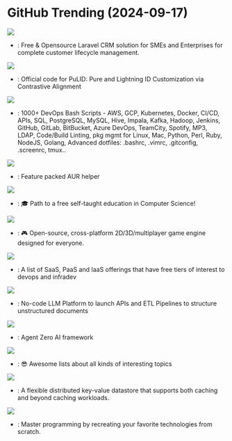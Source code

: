 # GitHub Trending (2024-09-17)

![](https://img.shields.io/badge/Blade-New%20237-green?style=flat-square&logo=appveyor)
- [](https://github.comundefined): Free & Opensource Laravel CRM solution for SMEs and Enterprises for complete customer lifecycle management.

![](https://img.shields.io/badge/Python-New%20151-green?style=flat-square&logo=appveyor)
- [](https://github.comundefined): Official code for PuLID: Pure and Lightning ID Customization via Contrastive Alignment

![](https://img.shields.io/badge/Shell-New%2022-green?style=flat-square&logo=appveyor)
- [](https://github.comundefined): 1000+ DevOps Bash Scripts - AWS, GCP, Kubernetes, Docker, CI/CD, APIs, SQL, PostgreSQL, MySQL, Hive, Impala, Kafka, Hadoop, Jenkins, GitHub, GitLab, BitBucket, Azure DevOps, TeamCity, Spotify, MP3, LDAP, Code/Build Linting, pkg mgmt for Linux, Mac, Python, Perl, Ruby, NodeJS, Golang, Advanced dotfiles: .bashrc, .vimrc, .gitconfig, .screenrc, tmux..

![](https://img.shields.io/badge/Rust-New%2044-green?style=flat-square&logo=appveyor)
- [](https://github.comundefined): Feature packed AUR helper

![](https://img.shields.io/badge/none-New%20324-green?style=flat-square&logo=appveyor)
- [](https://github.comundefined): 🎓 Path to a free self-taught education in Computer Science!

![](https://img.shields.io/badge/JavaScript-New%20183-green?style=flat-square&logo=appveyor)
- [](https://github.comundefined): 🎮 Open-source, cross-platform 2D/3D/multiplayer game engine designed for everyone.

![](https://img.shields.io/badge/HTML-New%20139-green?style=flat-square&logo=appveyor)
- [](https://github.comundefined): A list of SaaS, PaaS and IaaS offerings that have free tiers of interest to devops and infradev

![](https://img.shields.io/badge/Python-New%2018-green?style=flat-square&logo=appveyor)
- [](https://github.comundefined): No-code LLM Platform to launch APIs and ETL Pipelines to structure unstructured documents

![](https://img.shields.io/badge/Python-New%20165-green?style=flat-square&logo=appveyor)
- [](https://github.comundefined): Agent Zero AI framework

![](https://img.shields.io/badge/none-New%20188-green?style=flat-square&logo=appveyor)
- [](https://github.comundefined): 😎 Awesome lists about all kinds of interesting topics

![](https://img.shields.io/badge/C-New%2062-green?style=flat-square&logo=appveyor)
- [](https://github.comundefined): A flexible distributed key-value datastore that supports both caching and beyond caching workloads.

![](https://img.shields.io/badge/Markdown-New%20204-green?style=flat-square&logo=appveyor)
- [](https://github.comundefined): Master programming by recreating your favorite technologies from scratch.

